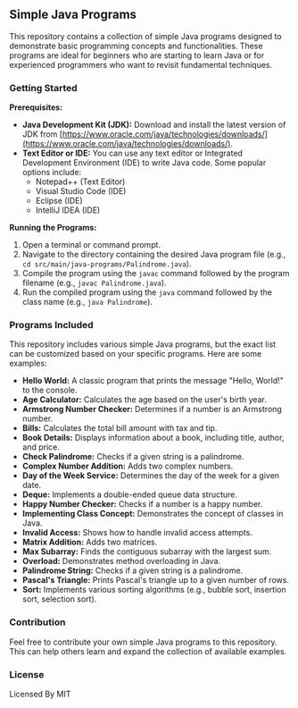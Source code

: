 ## Simple Java Programs

This repository contains a collection of simple Java programs designed to demonstrate basic programming concepts and functionalities. These programs are ideal for beginners who are starting to learn Java or for experienced programmers who want to revisit fundamental techniques.

### Getting Started
**Prerequisites:**
* **Java Development Kit (JDK):** Download and install the latest version of JDK from [https://www.oracle.com/java/technologies/downloads/](https://www.oracle.com/java/technologies/downloads/).
* **Text Editor or IDE:** You can use any text editor or Integrated Development Environment (IDE) to write Java code. Some popular options include:
  * Notepad++ (Text Editor)
  * Visual Studio Code (IDE)
  * Eclipse (IDE)
  * IntelliJ IDEA (IDE)

**Running the Programs:**
1. Open a terminal or command prompt.
2. Navigate to the directory containing the desired Java program file (e.g., `cd src/main/java-programs/Palindrome.java`).
3. Compile the program using the `javac` command followed by the program filename (e.g., `javac Palindrome.java`).
4. Run the compiled program using the `java` command followed by the class name (e.g., `java Palindrome`).

### Programs Included
This repository includes various simple Java programs, but the exact list can be customized based on your specific programs. Here are some examples:

* **Hello World:** A classic program that prints the message "Hello, World!" to the console.
* **Age Calculator:** Calculates the age based on the user's birth year.
* **Armstrong Number Checker:** Determines if a number is an Armstrong number.
* **Bills:** Calculates the total bill amount with tax and tip.
* **Book Details:** Displays information about a book, including title, author, and price.
* **Check Palindrome:** Checks if a given string is a palindrome.
* **Complex Number Addition:** Adds two complex numbers.
* **Day of the Week Service:** Determines the day of the week for a given date.
* **Deque:** Implements a double-ended queue data structure.
* **Happy Number Checker:** Checks if a number is a happy number.
* **Implementing Class Concept:** Demonstrates the concept of classes in Java.
* **Invalid Access:** Shows how to handle invalid access attempts.
* **Matrix Addition:** Adds two matrices.
* **Max Subarray:** Finds the contiguous subarray with the largest sum.
* **Overload:** Demonstrates method overloading in Java.
* **Palindrome String:** Checks if a given string is a palindrome.
* **Pascal's Triangle:** Prints Pascal's triangle up to a given number of rows.
* **Sort:** Implements various sorting algorithms (e.g., bubble sort, insertion sort, selection sort).

### Contribution
Feel free to contribute your own simple Java programs to this repository. This can help others learn and expand the collection of available examples.

### License
Licensed By MIT
